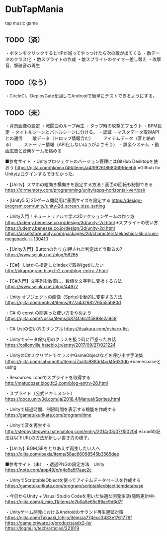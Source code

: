 # DubTapMania
 tap music game

## TODO（済）
・ボタンをクリックするとHPが減ってやっつけたら次の敵が出てくる
・敵データのクラス化
・敵スプライトの作成
・敵スプライトのタイマー差し替え
・攻撃音、撃破音の再生

## TODO（なう）
・CircleCI、DeployGateを回してAndroidで簡単にテストできるようにする。

## TODO（未）
・背景画像の設定
・戦闘曲のループ再生
・タップ時の攻撃エフェクト
・BPM設定
・タイトルシーンとバトルシーンに分ける。
・認証
・マスタデータ取得APIとの通信
　　敵データ（ドロップ情報含む）
　　アイテムデータ（音と絡める）
　　ストーリー情報（API化しないほうがよさそう）
・課金システム
・動画広告と音楽ゲームを絡める



■参考サイト
・Unityプロジェクトのバージョン管理にはGitHub Desktopを使おう
https://qiita.com/hkomo746/items/a4f99261868069f6eeb5
※Github for Unityはログインすらできなかった。

・【Unity】スマホの縦向き横向きを設定する方法！画面の回転も制御できる
https://clrmemory.com/programming/unity/apps-horizontal-vertical/

・[Unity5.5] 2Dゲーム開発用に画面サイズを設定する
https://design-program.com/unity/unity-2d_screen_size_setting

・Unity入門！チュートリアルで学ぶ2Dアクションゲームの作り方
https://udemy.benesse.co.jp/design/3d/unity-2d.html
※スプライトの使い方
https://udemy.benesse.co.jp/design/3d/unity-2d.html
https://assetstore.unity.com/packages/2d/characters/aekashics-librarium-megapack-iii-130410

・【Unity入門】Buttonの作り方!押された判定はどう取るの?
https://www.sejuku.net/blog/56265

・【C#】 Listから指定したIndexで取得(get)したい
http://okaprogram.blog.fc2.com/blog-entry-7.html

・【C#入門】文字列を数値に、数値を文字列に変換する方法
https://www.sejuku.net/blog/44977

・Unity オブジェクトの画像（Sprite)を動的に変更する方法
https://qiita.com/motsat/items/927a4d2682765555b80d

・C# の const の間違った使い方をやめよう
https://qiita.com/Nossa/items/b874fa6c115898e2a9c8

・C# Listの使い方のサンプル
https://itsakura.com/csharp-list

・Unityでデータ保持用のクラスを扱う時に戸惑ったお話
https://collonville.hateblo.jp/entry/2017/09/27/021224

・UnityのC#スクリプトでクラスやGameObjectなどを呼び出す手法集
https://qiita.com/sabamotto/items/7aa3a988dd4cd45633db
※namespaceとusing

・Resources.Loadでスプライトを取得する
http://matudozer.blog.fc2.com/blog-entry-28.html

・スプライト（公式ドキュメント）
https://docs.unity3d.com/ja/2018.4/Manual/Sprites.html

・Unityで経過時間、制限時間を表示する機能を作成する
https://gametukurikata.com/program/time

・Unityで音を再生する
http://stepbystepweb.hatenablog.com/entry/2014/03/07/150204
※Loadの記法は以下URLの方法が新しい書き方の様子。

・【Unity】BGM,SEをとりあえず再生したい人へ
https://qiita.com/ioaxis/items/58ac66098545b3565dee






■参考サイト（未）
・透過PNGの設定方法　Unity
https://note.com/app49/n/n4e5a5f7aac2c

・UnityでScriptableObjectを使ってアイテムデータベースを作成する
https://gametukurikata.com/program/scriptableobjectitemdatabase

・今日からUnity + Visual Studio Codeを用いた快適な開発生活(随時更新中)
https://qiita.com/4_mio_11/items/e7b0a5e65c89ac9d6d7f

・Unityゲーム開発におけるAndroidのサウンド再生遅延対策
https://qiita.com/Takaaki_Ichijo/items/a774ecc3483e1761776f
https://game.criware.jp/products/adx2-le/
https://logmi.jp/tech/articles/321019